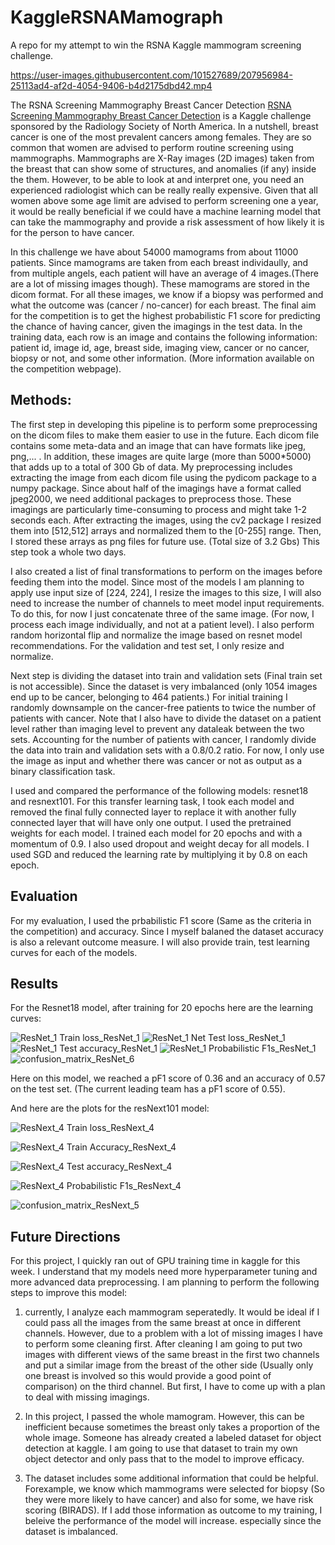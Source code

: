 # KaggleRSNAMamograph
A repo for my attempt to win the RSNA Kaggle mammogram screening challenge.



https://user-images.githubusercontent.com/101527689/207956984-25113ad4-af2d-4054-9406-b4d2175dbd42.mp4



The RSNA Screening Mammography Breast Cancer Detection <a href = "https://www.kaggle.com/competitions/rsna-breast-cancer-detection/">RSNA Screening Mammography Breast Cancer Detection</a> is a Kaggle challenge sponsored by the Radiology Society of North America. In a nutshell, breast cancer is one of the most prevalent cancers among females. They are so common that women are  advised to perform routine screening using mammographs. Mammographs are X-Ray images (2D images) taken from the breast that can show some of structures, and anomalies (if any) inside the them. However, to be able to look at and interpret one, you need an experienced radiologist which can be really really expensive. Given that all women above some age limit are advised to perform screening one a year, it would be really beneficial if we could have a machine learning model that can take the mammography and provide a risk assessment of how likely it is for the person to have cancer.

In this challenge we have about 54000 mamograms from about 11000 patients. Since mamograms are taken from each breast individaully, and from multiple angels, each patient will have an average of 4 images.(There are a lot of missing images though). These mamograms are stored in the dicom format. For all these images, we know if a biopsy was performed and what the outcome was (cancer / no-cancer) for each breast. The final aim for the competition is to get the highest probabilistic F1 score for predicting the chance of having cancer, given the imagings in the test data. In the training data, each row is an image and contains the following information: patient id, image id, age, breast side, imaging view, cancer or no cancer, biopsy or not, and some other information. (More information available on the competition webpage).

<h2> Methods: </h2>

The first step in developing this pipeline is to perform some preprocessing on the dicom files to make them easier to use in the future. Each dicom file contains some meta-data and an image that can have formats like jpeg, png,... . In addition, these images are quite large (more than 5000*5000) that adds up to a total of 300 Gb of data. My preprocessing includes extracting the image from each dicom file using the pydicom package to a numpy package. Since about half of the imagings have a format called jpeg2000, we need additional packages to preprocess those. These imagings are particularly time-consuming to process and might take 1-2 seconds each. After extracting the images, using the cv2 package I resized them into [512,512] arrays and normalized them to the [0-255] range. Then, I stored these arrays as png files for future use. (Total size of 3.2 Gbs) This step took a whole two days.

I also created a list of final transformations to perform on the images before feeding them into the model. Since most of the models I am planning to apply use input size of [224, 224], I resize the images to this size, I will also need to increase the number of channels to meet model input requirements. To do this, for now I just concatenate three of the same image. (For now, I process each image individually, and not at a patient level). I also perform random horizontal flip and normalize the image based on resnet model recommendations. For the validation and test set, I only resize and normalize.

Next step is dividing the dataset into train and validation sets (Final train set is not accessible). Since the dataset is very imbalanced (only 1054 images end up to be cancer, belonging to 464 patients.) For initial training I randomly downsample on the cancer-free patients to twice the number of patients with cancer. Note that I also have to divide the dataset on a patient level rather than imaging level to prevent any dataleak between the two sets. Accounting for the number of patients with cancer, I randomly divide the data into train and validation sets with a 0.8/0.2 ratio. For now, I only use the image as input and whether there was cancer or not as output as a binary classification task.

I used and compared the performance of the following models: resnet18 and resnext101. For this transfer learning task, I took each model and removed the final fully connected layer to replace it with another fully connected layer that will have only one output. I used the pretrained weights for each model. I trained each model for 20 epochs and with a momentum of 0.9. I also used dropout and weight decay for all models. I used SGD and reduced the learning rate by multiplying it by 0.8 on each epoch.

<h2> Evaluation </h2>

For my evaluation, I used the prbabilistic F1 score (Same as the criteria in the competition) and accuracy. Since I myself balaned the dataset accuracy is also a relevant outcome measure. I will also provide train, test learning curves for each of the models.


<h2> Results</h2>

For the Resnet18 model, after training for 20 epochs here are the learning curves:

![ResNet_1  Train loss_ResNet_1](https://user-images.githubusercontent.com/101527689/207950457-52f9cf3b-3f2e-4ba5-ad52-c28c6bbae093.png)
![ResNet_1 Net  Test loss_ResNet_1](https://user-images.githubusercontent.com/101527689/207950479-be86f83f-8813-47aa-a027-a34d306456a6.png)
![ResNet_1 Test accuracy_ResNet_1](https://user-images.githubusercontent.com/101527689/207950500-e806b15a-e7c8-407b-92d9-f3f64e959d00.png)
![ResNet_1 Probabilistic F1s_ResNet_1](https://user-images.githubusercontent.com/101527689/207950561-65f9e2f7-0129-472c-98ca-4a9c1f761b56.png)
![confusion_matrix_ResNet_6](https://user-images.githubusercontent.com/101527689/207948878-65f98fc9-0921-445d-9274-6ece202d4641.png)

Here on this model, we reached a pF1 score of 0.36 and an accuracy of 0.57 on the test set. (The current leading team has a pF1 score of 0.55).

And here are the plots for the resNext101 model:

![ResNext_4  Train loss_ResNext_4](https://user-images.githubusercontent.com/101527689/207948236-5fff66ba-3d3b-4de6-8c50-fcd12ca9da20.png)

![ResNext_4  Train Accuracy_ResNext_4](https://user-images.githubusercontent.com/101527689/207948204-abf28e90-20df-4470-bf2a-b7ba81d148da.png)

![ResNext_4 Test accuracy_ResNext_4](https://user-images.githubusercontent.com/101527689/207948287-8ce7d359-4a70-4175-8dfb-395a5cd4d984.png)

![ResNext_4 Probabilistic F1s_ResNext_4](https://user-images.githubusercontent.com/101527689/207948315-52833c7e-8a36-458c-b8bf-eb2f99ebbbb9.png)

![confusion_matrix_ResNext_5](https://user-images.githubusercontent.com/101527689/207950620-d01bef17-6d27-4ebc-90e8-204eaf713ca6.png)



<h2> Future Directions </h2>

For this project, I quickly ran out of GPU training time in kaggle for this week. I understand that my models need more hyperparameter tuning and more advanced data preprocessing. I am planning to perform the following steps to improve this model:

1. currently, I analyze each mammogram seperatedly. It would be ideal if I could pass all the images from the same breast at once in different channels. However, due to a problem with a lot of missing images I have to perform some cleaning first. After cleaning I am going to put two images with different views of the same breast in the first two channels and put a similar image from the breast of the other side (Usually only one breast is involved so this would provide a good point of comparison) on the third channel. But first, I have to come up with a plan to deal with missing imagings.

2. In this project, I passed the whole mamogram. However, this can be inefficient because sometimes the breast only takes a proportion of the whole image. Someone has already created a labeled dataset for object detection at kaggle. I am going to use that dataset to train my own object detector and only pass that to the model to improve efficacy.

3. The dataset includes some additional information that could be helpful. Forexample, we know which mammograms were selected for biopsy (So they were more likely to have cancer) and also for some, we have risk scoring (BIRADS). If I add those information as outcome to my training, I beleive the performance of the model will increase. especially since the dataset is imbalanced.


